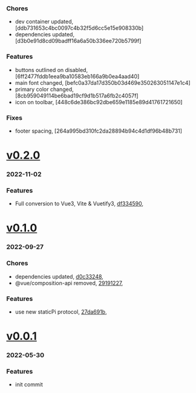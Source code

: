 ### Chores
+ dev container updated, [ddb731653c4bc0097c4b32f5d6cc5e15e908330b]
+ dependencies updated, [d3b0e91d8cd09badff16a6a50b336ee720b5799f]

### Features
+ buttons outlined on disabled, [6ff2477fddb1eea9ba10583eb166a9b0ea4aad40]
+ main font changed, [befc0a37da17d350b03d469e350263051147e1c4]
+ primary color changed, [8cb959049114be6bad19cf9d1b517a6fb2c4057f]
+ icon on toolbar, [448c6de386bc92dbe659e1185e89d41761721650]

### Fixes
+ footer spacing, [264a995bd310fc2da28894b94c4d1df96b48b731]

# <a href='https://github.com/mrjackwills/belugasnooze_vue/releases/tag/v0.2.0'>v0.2.0</a>
### 2022-11-02

### Features
+ Full conversion to Vue3, Vite & Vuetify3, [df334590](https://github.com/mrjackwills/belugasnooze_vue/commit/df334590a97cb278f1ef3909e86dbd35a2fe266d),

# <a href='https://github.com/mrjackwills/belugasnooze_vue/releases/tag/v0.1.0'>v0.1.0</a>
### 2022-09-27

### Chores
+ dependencies updated, [d0c33248](https://github.com/mrjackwills/belugasnooze_vue/commit/d0c332489cfee29f1998152b20d694d05bf4b1a2),
+ @vue/composition-api removed, [29191227](https://github.com/mrjackwills/belugasnooze_vue/commit/29191227eb50a3fddf611abeaff2989bd043e9b3),

### Features
+ use new staticPi protocol, [27da691b](https://github.com/mrjackwills/belugasnooze_vue/commit/27da691ba416ed14c946889535475f7a0a7aede0),

# <a href='https://github.com/mrjackwills/belugasnooze_vue/releases/tag/v0.0.1'>v0.0.1</a>
### 2022-05-30

### Features
+ init commit
